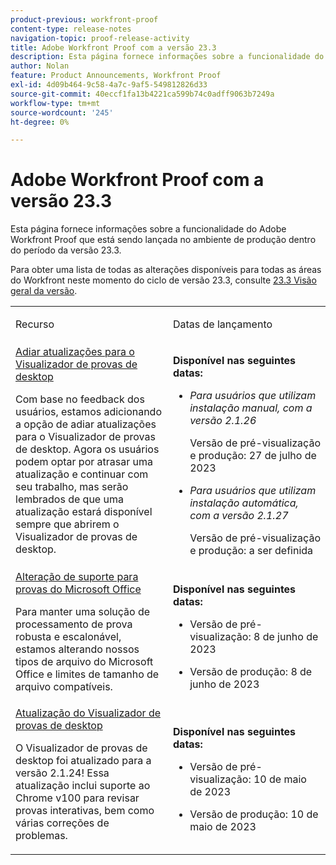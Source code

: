 ```yaml
---
product-previous: workfront-proof
content-type: release-notes
navigation-topic: proof-release-activity
title: Adobe Workfront Proof com a versão 23.3
description: Esta página fornece informações sobre a funcionalidade do Adobe Workfront Proof na nova experiência do Adobe Workfront que está sendo lançada no ambiente de produção com a versão 23.3.
author: Nolan
feature: Product Announcements, Workfront Proof
exl-id: 4d09b464-9c58-4a7c-9af5-549812826d33
source-git-commit: 40eccf1fa13b4221ca599b74c0adff9063b7249a
workflow-type: tm+mt
source-wordcount: '245'
ht-degree: 0%

---
```


# Adobe Workfront Proof com a versão 23.3

Esta página fornece informações sobre a funcionalidade do Adobe Workfront Proof que está sendo lançada no ambiente de produção dentro do período da versão 23.3.

Para obter uma lista de todas as alterações disponíveis para todas as áreas do Workfront neste momento do ciclo de versão 23.3, consulte [23.3 Visão geral da versão](/help/quicksilver/product-announcements/product-releases/23.3-release-activity/23-3-release-overview.md).

<table>
            <col style="width: 50%;" />
            <col style="width: 50%;" />
            <tbody>
                <tr>
                    <td>
                        <p><span class="bold">Recurso</span>
                        </p>
                    </td>
                    <td>
                        <p><span class="bold">Datas de lançamento</span>
                        </p>
                    </td>
                </tr>
                <tr>
                    <td>
                        <a href="/help/quicksilver/product-announcements/product-releases/workfront-proof-release-activity/proof-23-3-release/proof-23-3-jul-17.md" class="MCXref xref" xrefformat="{para}">Adiar atualizações para o Visualizador de provas de desktop</a> </p>
                        <p>Com base no feedback dos usuários, estamos adicionando a opção de adiar atualizações para o Visualizador de provas de desktop. Agora os usuários podem optar por atrasar uma atualização e continuar com seu trabalho, mas serão lembrados de que uma atualização estará disponível sempre que abrirem o Visualizador de provas de desktop.</p>
                    </td>
                    <td><p><b>Disponível nas seguintes datas:</b></p>
                        <ul>
                            <li>
                                <p><i>Para usuários que utilizam instalação manual, com a versão 2.1.26</i></p>
                                <p>Versão de pré-visualização e produção: 27 de julho de 2023</p>
                            </li>
                            <li>
                                <p><i>Para usuários que utilizam instalação automática, com a versão 2.1.27</i></p>
                                <p>Versão de pré-visualização e produção: a ser definida</p>
                            </li>
                        </ul>
                    </td>
                </tr>                
                <tr>
                    <td>
                        <a href="/help/quicksilver/product-announcements/product-releases/workfront-proof-release-activity/proof-23-3-release/proof-23-3-jun-5.md" class="MCXref xref" xrefformat="{para}">Alteração de suporte para provas do Microsoft Office</a></p>
                        <p>Para manter uma solução de processamento de prova robusta e escalonável, estamos alterando nossos tipos de arquivo do Microsoft Office e limites de tamanho de arquivo compatíveis.</p>
                    </td>
                    <td><p><b>Disponível nas seguintes datas:</b></p>
                        <ul>
                            <li>
                                <p>Versão de pré-visualização: 8 de junho de 2023<br /></p>
                            </li>
                            <li>
                                <p><span class="preview">Versão de produção: 8 de junho de 2023</span></p>
                            </li>
                        </ul>
                    </td>
                </tr>                
                <tr>
                    <td>
                        <a href="/help/quicksilver/product-announcements/product-releases/workfront-proof-release-activity/proof-23-3-release/proof-23-3-may-8.md">Atualização do Visualizador de provas de desktop</a></p>
                        <p>O Visualizador de provas de desktop foi atualizado para a versão 2.1.24! Essa atualização inclui suporte ao Chrome v100 para revisar provas interativas, bem como várias correções de problemas.</p>
                    </td>
                    <td><p><b>Disponível nas seguintes datas:</b></p>
                     <p>
                        </p>
                        <ul>
                            <li>
                                <p>Versão de pré-visualização: 10 de maio de 2023<br /></p>
                            </li>
                            <li>
                                <p><span class="preview">Versão de produção: 10 de maio de 2023</span></p>
                            </li>
                        </ul>
                    </td>
                </tr>
            </tbody>
        </table>
